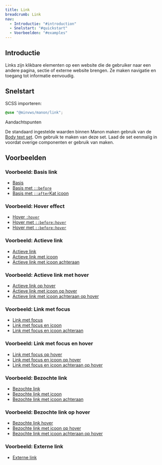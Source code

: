 ```yaml
---
title: Link
breadcrumb: Link
nav:
  - Introductie: "#introduction"
  - Snelstart: "#quickstart"
  - Voorbeelden: "#examples"
---
```


<h2 id="introduction">Introductie</h2>

Links zijn klikbare elementen op een website die de gebruiker naar een andere pagina, sectie of externe website brengen. Ze maken navigatie en toegang tot informatie eenvoudig.

<h2 id="quickstart">Snelstart</h2>

SCSS importeren:

```scss
@use "@minvws/manon/link";
```

<div class="explanation" role="group" aria-label="Toelichting">
  <span>Aandachtspunten</span>
  <p>
      De standaard ingestelde waarden binnen Manon maken gebruik van de <a
      href="{base}/library/layout/typography/body-text-set">Body text set</a>. Om gebruik te maken van deze set.
    Laad de set eenmalig in voordat overige componenten er gebruik van
      maken.
  </p>
</div>

<h2 id="examples">Voorbeelden</h2>

### Voorbeeld: Basis link

- <a href="link">Basis</a>
- <a href="link" class="icon icon-cat">Basis met <code>::before</code></a>
- <a href="link" class="icon-after icon-cat">Basis met
  <code>::after</code><span class="icon icon-cat">Kat icoon</span></a>

### Voorbeeld: Hover effect

- <a href="link" class="hover">Hover <code>:hover</code></a>
- <a href="link" class="hover icon icon-cat">Hover met
  <code>::before:hover</code></a>
- <a href="link" class="hover">Hover met <code>::before:hover</code>
  <span class="icon icon-cat"></span></a>

### Voorbeeld: Actieve link

- <a href="link" class="active">Actieve link</a>
- <a href="link" class="active icon icon-cat">Actieve link met icoon</a>
- <a href="link" class="active">Actieve link met icoon achteraan
  <span class="icon icon-cat"></span></a>

### Voorbeeld: Actieve link met hover

- <a href="link" class="active hover">Actieve link op hover</a>
- <a href="link" class="active hover icon icon-cat">Actieve link met icoon op
  hover</a>
- <a href="link" class="active hover">Actieve link met icoon achteraan op hover
  <span class="icon icon-cat"></span></a>

### Voorbeeld: Link met focus

- <a href="link" class="focus">Link met focus</a>
- <a href="link" class="focus icon icon-cat">Link met focus en icoon</a>
- <a href="link" class="focus">Link met focus en icoon achteraan
  <span class="icon icon-cat"></span></a>

### Voorbeeld: Link met focus en hover

- <a href="link" class="focus hover">Link met focus op hover</a>
- <a href="link" class="focus hover icon icon-cat">Link met focus en icoon op
  hover</a>
- <a href="link" class="focus hover">Link met focus en icoon achteraan op hover
  <span class="icon icon-cat"></span></a>

### Voorbeeld: Bezochte link

- <a href="link" class="visited">Bezochte link</a>
- <a href="link" class="visited icon icon-cat">Bezochte link met icoon</a>
- <a href="link" class="visited" >Bezochte link met icoon achteraan
  <span class="icon icon-cat"></span></a>

### Voorbeeld: Bezochte link op hover

- <a href="link" class="visited hover">Bezochte link hover</a>
- <a href="link" class="visited hover icon icon-cat">Bezochte link met icoon op
  hover</a>
- <a href="link" class="visited hover" >Bezochte link met icoon achteraan op
  hover <span class="icon icon-cat"></span></a>

### Voorbeeld: Externe link

- <a href="link" rel="external">Externe link</a>
